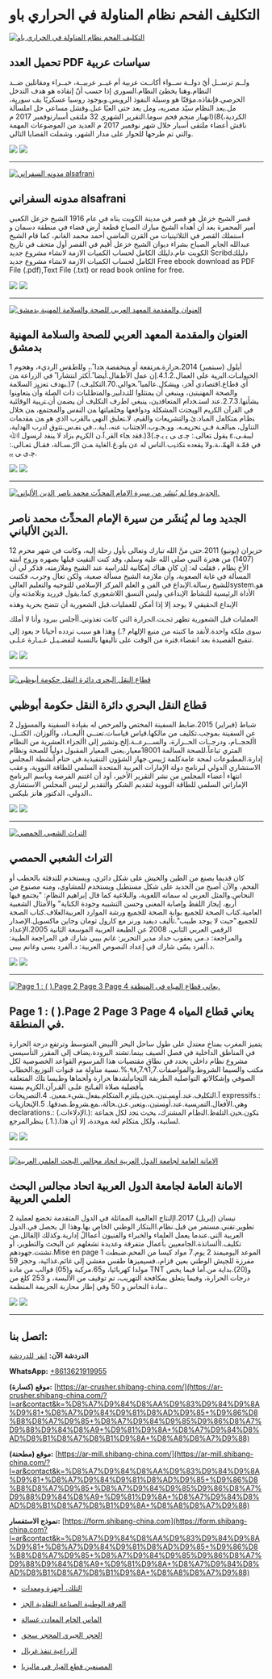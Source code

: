 # التكليف الفحم نظام المناولة في الحراري باو

<a href="https://swt.shibang-china.com/?l=ar&img&k=%D8%A7%D9%84%D8%AA%D9%83%D9%84%D9%8A%D9%81+%D8%A7%D9%84%D9%81%D8%AD%D9%85+%D9%86%D8%B8%D8%A7%D9%85+%D8%A7%D9%84%D9%85%D9%86%D8%A7%D9%88%D9%84%D8%A9+%D9%81%D9%8A+%D8%A7%D9%84%D8%AD%D8%B1%D8%A7%D8%B1%D9%8A+%D8%A8%D8%A7%D9%88" target="_blank">![التكليف الفحم نظام المناولة في الحراري باو](http://static.shibang-china.com/all-800x300/803.jpg)</a>

## تحميل العدد PDF سياسات عربية
ولــم ترســل أيّ دولــة ســواء أكانــت عربية أم غيــر عربيــة، خبــراء ومقاتلين ضــد النظام.وهنا يخطئ النظام.السوري إذا حسب أنّ إنقاذه هو هدف التدخل الحرصي.فإنقاذه.مؤقتًا هو وسيلة النفوذ الرويس.وبوجود روسيا عسكريًا يف سورية، مل.يعد النظام سيّد مصريه، ومل يعد حتى العبًا عىل.وفشل مساعي حل املسألة الكردية،)8)(انهيار منجم فحم سوما.التقرير الشهري 32 ملتقى أسبارنوفمبر 2017 م ناقش أعضاء ملتقى أسبار خلال شهر نوفمبر 2017 م العديد من الموضوعات المهمة والتي تم طرحها للحوار على مدار الشهر، وشملت القضايا التالي.


<a href="https://whatsapp.shibangsoft.com/WhatsApp.php" target="_blank" title="WhatsApp">![](http://static.shibang-china.com/icon/whatsapp.png)</a> <a href="https://swt.shibang-china.com/?l=ar&icon&k=%D8%A7%D9%84%D8%AA%D9%83%D9%84%D9%8A%D9%81+%D8%A7%D9%84%D9%81%D8%AD%D9%85+%D9%86%D8%B8%D8%A7%D9%85+%D8%A7%D9%84%D9%85%D9%86%D8%A7%D9%88%D9%84%D8%A9+%D9%81%D9%8A+%D8%A7%D9%84%D8%AD%D8%B1%D8%A7%D8%B1%D9%8A+%D8%A8%D8%A7%D9%88" target="_blank">![](http://static.shibang-china.com/icon/chat-ar.png)</a>

---

<a href="https://swt.shibang-china.com/?l=ar&img&k=%D8%A7%D9%84%D8%AA%D9%83%D9%84%D9%8A%D9%81+%D8%A7%D9%84%D9%81%D8%AD%D9%85+%D9%86%D8%B8%D8%A7%D9%85+%D8%A7%D9%84%D9%85%D9%86%D8%A7%D9%88%D9%84%D8%A9+%D9%81%D9%8A+%D8%A7%D9%84%D8%AD%D8%B1%D8%A7%D8%B1%D9%8A+%D8%A8%D8%A7%D9%88" target="_blank">![مدونه السفراني alsafrani](http://static.shibang-china.com/all-800x300/452.jpg)</a>

## مدونه السفراني alsafrani
قصر الشيخ خزعل هو قصر في مدينة الكويت بناه في عام 1916 الشيخ خزعل الكعبي أمير المحمرة بعد أن أهداه الشيخ مبارك الصباح قطعة أرض فضاء في منطقة دسمان و استملك القصر في الثلاثينيات من القرن الماضي أحمد محمد الغانم، كما قام الشيخ عبدالله الجابر الصباح بشراء ديوان الشيخ خزعل أقيم في القصر أول متحف في تاريخ الكويت عام.دليلك الكامل لحساب الكميات الازمة لانشاء مشروع جديد Scribdدليلك الكامل لحساب الكميات الازمة لانشاء مشروع جديد Free ebook download as PDF File (.pdf),Text File (.txt) or read book online for free.


<a href="https://whatsapp.shibangsoft.com/WhatsApp.php" target="_blank" title="WhatsApp">![](http://static.shibang-china.com/icon/whatsapp.png)</a> <a href="https://swt.shibang-china.com/?l=ar&icon&k=%D8%A7%D9%84%D8%AA%D9%83%D9%84%D9%8A%D9%81+%D8%A7%D9%84%D9%81%D8%AD%D9%85+%D9%86%D8%B8%D8%A7%D9%85+%D8%A7%D9%84%D9%85%D9%86%D8%A7%D9%88%D9%84%D8%A9+%D9%81%D9%8A+%D8%A7%D9%84%D8%AD%D8%B1%D8%A7%D8%B1%D9%8A+%D8%A8%D8%A7%D9%88" target="_blank">![](http://static.shibang-china.com/icon/chat-ar.png)</a>

---

<a href="https://swt.shibang-china.com/?l=ar&img&k=%D8%A7%D9%84%D8%AA%D9%83%D9%84%D9%8A%D9%81+%D8%A7%D9%84%D9%81%D8%AD%D9%85+%D9%86%D8%B8%D8%A7%D9%85+%D8%A7%D9%84%D9%85%D9%86%D8%A7%D9%88%D9%84%D8%A9+%D9%81%D9%8A+%D8%A7%D9%84%D8%AD%D8%B1%D8%A7%D8%B1%D9%8A+%D8%A8%D8%A7%D9%88" target="_blank">![العنوان والمقدمة المعهد العربي للصحة والسلامة المهنية بدمشق](http://static.shibang-china.com/all-800x300/385.jpg)</a>

## العنوان والمقدمة المعهد العربي للصحة والسلامة المهنية بدمشق
1 أيلول (سبتمبر) 2014.ﺤﺭﺍﺭﺓ.ﻤﺭﺘﻔﻌﺔ ﺃﻭ ﻤﻨﺨﻔﻀﺔ ﺠﺩﺍﹰ.، ﻭﻟﻠﻁﻘﺱ ﺍﻟﺭﺩﻱﺀ، ﻭﻫﺠﻭﻡ ﺍﻟﺤﻴﻭﺍﻨـﺎﺕ.ﺍﻟﺒﺭﻴﺔ ﻋﻠﻰ ﺍﻟﻌﻤﺎل.4.1.2.ﺇﻥ ﻋﻤل ﺍﻷﻁﻔﺎل.ﺃﻴﻀﺎﹰ.ﺃﻜﺜﺭ ﺍﻨﺘﺸﺎﺭﺍﹰ ﻓﻲ ﺍﻟﺯﺭﺍﻋﺔ ﻤﻥ ﺃﻱ ﻗﻁﺎﻉ.ﺍﻗﺘﺼﺎﺩﻱ ﺁﺨﺭ، ﻭﻴﺸﻜل.ﻋﺎﻟﻤﻴﺎﹰ.ﺤﻭﺍﻟﻲ.70.ﺍﻟﺘﻜﻠﻴـﻑ.) 7(.ﺒﻬﺩﻑ ﺘﻌﺯﻴﺯ ﺍﻟﺴﻼﻤﺔ ﻭﺍﻟﺼﺤﺔ ﺍﻟﻤﻬﻨﻴﺘﻴﻥ، ﻭﻴﻨﺒﻐﻲ ﺃﻥ ﻴﻤﺘﺜﻠﻭﺍ ﻟﻠﺘـﺩﺍﺒﻴﺭ.ﻭﺍﻟﻤﺘﻁﻠﺒﺎﺕ ﺫﺍﺕ ﺍﻟﺼﻠﺔ ﻭﺃﻥ ﻴﺘﻌﺎﻭﻨﻭﺍ ﺒﺸﺄﻨﻬﺎ.2.7.3.ﻋﻨﺩ ﺍﺴﺘ.ﺨﺩﺍﻡ ﺍﻟﻤﺘﻌﺎﻗﺩﻴﻥ، ﻴﻨﺒﻐﻲ ﻟﻁﺭﻑ ﺍﻟﺘﻜﻠﻴﻑ ﺃﻥ ﻴﻀﻤﻥ ﺃﻥ.ﺘﺭﺒﻴﺔ ﺍﻟﻭﻗﺎﺌﻴﺔ ﻓﻲ ﺍﻟﻘﺭﺁﻥ ﺍﻟﻜﺭﻴﻡ ﺍﻟﻭﻴﺠﺘﺙ ﺍﻟﻤﺸﻜﻠﺔ ﻭﺩﻭﺍﻓﻌﻬﺎ ﻭﺨﻠﻔﻴﺎﺘﻬﺎ ﻤﻥ ﺍﻟﻨﻔﺱ ﻭﺍﻟﻤﺠﺘﻤﻊ، ﻤﻥ ﺨﻼل ﻨﻅﺎﻡ ﻤﺘﻜﺎﻤل ﺍﻟﻤﺒﺎﺩ.ﺉ.ﻭﺍﻟﺘﺸﺭﻴﻌﺎﺕ ﻭﺍﻟﻘﻴﻡ، ﻻ.ﺘﻌﻠﻴﻕ ﺍﻟﻨﻬﻲ ﺒﺎﻟﻘﺭﺏ ﺍﻟﺫﻱ ﻫﻭ ﻤﻥ ﻤﻘﺩﻤﺎﺕ ﺍﻟﺘﻨﺎﻭل، ﻤﺒﺎﻟﻐـﺔ ﻓـﻲ ﺘﺤﺭﻴﻤـﻪ، ﻭﻭ.ﺠـﻭﺏ.ﺍﻻﺠﺘﻨﺎﺏ ﻋﻨﻪ،.ﺍﻴﺔ.،.ﻓﻲ ﻨﻔـﺱ.ﺘﺘﻭﻕ ﻟﺩﺭﺏ ﺍﻟﻬﺩﺍﻴﺔ، ﻴﻘﻭل ﺘﻌﺎﻟﻰ.: ﭼ.ى ﯽ ﯾ ﯾ.ﭼ.)3(.ﻓﻘﺩ ﺠﺎﺀ ﺍﻟﻘﺭ.ﺁ.ﻥ ﺍﻟﻜﺭﻴﻡ ﺒﺯﺍﺩ ﻻ ﻴﻨﻔﺩ ﻟﺭﺴﻭل ﺍﷲ ε.ﻟﻴﺒﻘ.ﻰ ﻓﻲ ﻗﻤّ.ﺔ ﺍﻟﻬﻤّ.،ﺔ.ﻭﻻ ﻴﻘﻌﺩﻩ ﺘﻜﺫﻴﺏ.ﺍﻟﻨﺎﺱ ﻟﻪ ﻋﻥ ﺒﻠﻭ.ﻍ.ﺍﻟﻐﺎﻴﺔ ﻤـﻥ ﺍﻟﺭّ.ﺴـﺎﻟﺔ، ﻓﻘـﺎل ﺘﻌـﺎﻟﻰ.: ﭼ.ى ﯽ ﯾﯾ.


<a href="https://whatsapp.shibangsoft.com/WhatsApp.php" target="_blank" title="WhatsApp">![](http://static.shibang-china.com/icon/whatsapp.png)</a> <a href="https://swt.shibang-china.com/?l=ar&icon&k=%D8%A7%D9%84%D8%AA%D9%83%D9%84%D9%8A%D9%81+%D8%A7%D9%84%D9%81%D8%AD%D9%85+%D9%86%D8%B8%D8%A7%D9%85+%D8%A7%D9%84%D9%85%D9%86%D8%A7%D9%88%D9%84%D8%A9+%D9%81%D9%8A+%D8%A7%D9%84%D8%AD%D8%B1%D8%A7%D8%B1%D9%8A+%D8%A8%D8%A7%D9%88" target="_blank">![](http://static.shibang-china.com/icon/chat-ar.png)</a>

---

<a href="https://swt.shibang-china.com/?l=ar&img&k=%D8%A7%D9%84%D8%AA%D9%83%D9%84%D9%8A%D9%81+%D8%A7%D9%84%D9%81%D8%AD%D9%85+%D9%86%D8%B8%D8%A7%D9%85+%D8%A7%D9%84%D9%85%D9%86%D8%A7%D9%88%D9%84%D8%A9+%D9%81%D9%8A+%D8%A7%D9%84%D8%AD%D8%B1%D8%A7%D8%B1%D9%8A+%D8%A8%D8%A7%D9%88" target="_blank">![الجديد وما لم يُنشَر من سيرة الإمام المحدِّث محمد ناصر الدين الألباني.](http://static.shibang-china.com/all-800x300/1268.jpg)</a>

## الجديد وما لم يُنشَر من سيرة الإمام المحدِّث محمد ناصر الدين الألباني.
12 حزيران (يونيو) 2011.حتى منَّ الله تبارك وتعالى بأول رحلة إليه، وكانت في شهر محرم (1407) من هجرة النبي صلى الله عليه وسلم، وقد كنت التقيت قبلها بصهره وزوج ابنته الأخ نظام ، فقلت له: إن كان هناك إمكانية للدراسة عند الشيخ وملازمته، فذكر لي أن المسألة في غاية الصعوبة، وأن ملازمة الشيخ مسألة صعبة، ولكن تعال وجرب، فكتبت للشيخ رسالة.الإبداع في الفن و العلم المركز الإسلامي للتوجيه والتعليم العاليsystem.ﻫﻮ اﻷداة اﻟﺮﺋﻴﺴﻴﺔ ﻟﻠﻨﺸﺎط اﻹﺑﺪاﻋﻲ وﻟﻴﺲ اﻟﻨﺴﻖ اﻟﻼﺷﻌﻮري ﻛﻤﺎ.ﻳﻘﻮل ﻓﺮرﻳﺪ وﺗﻼﻣﺬﺗﻪ وأن اﻹﺑﺪاع اﳊﻘﻴﻘﻲ ﻻ ﻳﻮﺟﺪ إﻻ إذا أﻣﻜﻦ ﻟﻠﻌﻤﻠﻴﺎت.ﻗﺒﻞ اﻟﺸﻌﻮرﻳﺔ أن ﺗﺘﻀﺢ ﺑﺤﺮﻳﺔ وﻫﺬه اﻟﻌﻤﻠﻴﺎت ﻗﺒﻞ اﻟﺸﻌﻮرﻳﺔ ﺗﻈﻬﺮ ﲢـﺖ.اﳊﺮارة اﻟﺘﻲ ﻛﺎﻧﺖ ﺗﻐﺬوﻧﻲ.أأﺟﻠﺲ ﺑﺒﺮود وأﻧﺎ ﻻ أﻣﻠﻚ ﺳﻮى ﻣﻠﻜﺔ واﺣﺪة.ﻷﻧﻘﺪ ﻣﺎ ﻛﺘﺒﺘﻪ ﻣﻦ ﻣﻨﺒﻊ اﻹﻟﻬﺎم ?.) وﻫﺬا ﻫﻮ ﺳﺒﺐ ﺗﺮدده أﺣﻴﺎﻧﺎ ﺣ ﻳﻌﻮد إﻟﻰ ﺗﻨﻘﻴﺢ اﻟﻘﺼﻴﺪة ﺑﻌﺪ اﻧﻘﻀﺎء.ﻓﺘﺮة ﻣﻦ اﻟﻮﻗﺖ ﻋﻠﻰ ﺗﺄﻟﻴﻔﻬﺎ ﺑﺎﻟﻨﺴﺒﺔ ﻟﺘﻔﻀـﻴـﻞ ﻋـﺒـﺎرة ﻋـﻠـﻰ.


<a href="https://whatsapp.shibangsoft.com/WhatsApp.php" target="_blank" title="WhatsApp">![](http://static.shibang-china.com/icon/whatsapp.png)</a> <a href="https://swt.shibang-china.com/?l=ar&icon&k=%D8%A7%D9%84%D8%AA%D9%83%D9%84%D9%8A%D9%81+%D8%A7%D9%84%D9%81%D8%AD%D9%85+%D9%86%D8%B8%D8%A7%D9%85+%D8%A7%D9%84%D9%85%D9%86%D8%A7%D9%88%D9%84%D8%A9+%D9%81%D9%8A+%D8%A7%D9%84%D8%AD%D8%B1%D8%A7%D8%B1%D9%8A+%D8%A8%D8%A7%D9%88" target="_blank">![](http://static.shibang-china.com/icon/chat-ar.png)</a>

---

<a href="https://swt.shibang-china.com/?l=ar&img&k=%D8%A7%D9%84%D8%AA%D9%83%D9%84%D9%8A%D9%81+%D8%A7%D9%84%D9%81%D8%AD%D9%85+%D9%86%D8%B8%D8%A7%D9%85+%D8%A7%D9%84%D9%85%D9%86%D8%A7%D9%88%D9%84%D8%A9+%D9%81%D9%8A+%D8%A7%D9%84%D8%AD%D8%B1%D8%A7%D8%B1%D9%8A+%D8%A8%D8%A7%D9%88" target="_blank">![قطاع النقل البحري دائرة النقل حكومة أبوظبي](http://static.shibang-china.com/all-800x300/267.jpg)</a>

## قطاع النقل البحري دائرة النقل حكومة أبوظبي
2 شباط (فبراير) 2015.ضابط السفينة المختص والمرخص له بقيادة السفينة والمسؤول عن السفينة بموجب.تكليف من مالكها.قياس قياسات.تعنــي األبعــاد، واألوزان، الكتــل، األحجــام، ودرجــات الحــرارة، والســـرعــة.إلخ.وتشير إلى األجزاء.العشرية من النظام المتري تباعاً.للصحة السالمة 18001معيار.يعنى المعيار المقبول دولياً للصحة ونظام إدارة.المطبوعات لمحة عامةكلمة رٔييس.جهاز الشؤون التنفيذية.في ختام أنشطة المجلس الاستشاري الدولي لبرنامج دولة الإمارات العربية المتحدة السلمي للطاقة النووية، وعقب انتهاء أعضاء المجلس من نشر التقرير الأخير، أود أن اغتنم الفرصة وباسم البرنامج الإماراتي السلمي للطاقة النووية لتقديم الشكر والتقدير لرئيس المجلس الاستشاري الدولي، الدكتور هانز بليكس،.


<a href="https://whatsapp.shibangsoft.com/WhatsApp.php" target="_blank" title="WhatsApp">![](http://static.shibang-china.com/icon/whatsapp.png)</a> <a href="https://swt.shibang-china.com/?l=ar&icon&k=%D8%A7%D9%84%D8%AA%D9%83%D9%84%D9%8A%D9%81+%D8%A7%D9%84%D9%81%D8%AD%D9%85+%D9%86%D8%B8%D8%A7%D9%85+%D8%A7%D9%84%D9%85%D9%86%D8%A7%D9%88%D9%84%D8%A9+%D9%81%D9%8A+%D8%A7%D9%84%D8%AD%D8%B1%D8%A7%D8%B1%D9%8A+%D8%A8%D8%A7%D9%88" target="_blank">![](http://static.shibang-china.com/icon/chat-ar.png)</a>

---

<a href="https://swt.shibang-china.com/?l=ar&img&k=%D8%A7%D9%84%D8%AA%D9%83%D9%84%D9%8A%D9%81+%D8%A7%D9%84%D9%81%D8%AD%D9%85+%D9%86%D8%B8%D8%A7%D9%85+%D8%A7%D9%84%D9%85%D9%86%D8%A7%D9%88%D9%84%D8%A9+%D9%81%D9%8A+%D8%A7%D9%84%D8%AD%D8%B1%D8%A7%D8%B1%D9%8A+%D8%A8%D8%A7%D9%88" target="_blank">![التراث الشعبي الحمصي](http://static.shibang-china.com/all-800x300/650.jpg)</a>

## التراث الشعبي الحمصي
كان قديما يصنع من الطين والخيش على شكل دائري، ويستخدم للتدفئة بالحطب أو الفحم، والآن أصبح من الحديد على شكل مستطيل ويستخدم للمشاوي، ومنه مصنوع من النحاس.والمثل العربي له سماته اللغوية، والبلاغية كما قال إبراهيم النظام: &quot;يجتمع فيها أربع، إيجاز اللفظ وإصابة المعنى وحسن التشبيه وجودة الكناية&quot; والأمثال الشعبية العامية.كتاب الصحة للجميع بوابة الصحة للجميع ورشة الموارد العربيةالغلاف.كتاب الصحة للجميع.&quot;حيت لا يوجد طبيب&quot;.تأليف ديفيد ورنر مع كارول ثومان وجاين ماكسويل.الإصدار الرقمي العربي الثاني، 2008 عن الطبعة العربية الموسعة الثانية 2005.الإعداد والمراجعة: د.مي يعقوب حداد مدير التحرير: غانم بيبي شارك فى المراجعة الطبية: د.ألفرد يسّى شارك في إعداد النصوص العربية: د.ألفرد يسى وغانم بيبي.


<a href="https://whatsapp.shibangsoft.com/WhatsApp.php" target="_blank" title="WhatsApp">![](http://static.shibang-china.com/icon/whatsapp.png)</a> <a href="https://swt.shibang-china.com/?l=ar&icon&k=%D8%A7%D9%84%D8%AA%D9%83%D9%84%D9%8A%D9%81+%D8%A7%D9%84%D9%81%D8%AD%D9%85+%D9%86%D8%B8%D8%A7%D9%85+%D8%A7%D9%84%D9%85%D9%86%D8%A7%D9%88%D9%84%D8%A9+%D9%81%D9%8A+%D8%A7%D9%84%D8%AD%D8%B1%D8%A7%D8%B1%D9%8A+%D8%A8%D8%A7%D9%88" target="_blank">![](http://static.shibang-china.com/icon/chat-ar.png)</a>

---

<a href="https://swt.shibang-china.com/?l=ar&img&k=%D8%A7%D9%84%D8%AA%D9%83%D9%84%D9%8A%D9%81+%D8%A7%D9%84%D9%81%D8%AD%D9%85+%D9%86%D8%B8%D8%A7%D9%85+%D8%A7%D9%84%D9%85%D9%86%D8%A7%D9%88%D9%84%D8%A9+%D9%81%D9%8A+%D8%A7%D9%84%D8%AD%D8%B1%D8%A7%D8%B1%D9%8A+%D8%A8%D8%A7%D9%88" target="_blank">![Page 1 : ( ).Page 2 Page 3 Page 4 يعاني قطاع المياه في المنطقة.](http://static.shibang-china.com/all-800x300/1158.jpg)</a>

## Page 1 : ( ).Page 2 Page 3 Page 4 يعاني قطاع المياه في المنطقة.
يتميز المغرب بمناخ معتدل على طول ساحل البحر األبيض المتوسط وترتفع درجة الحرارة في المناطق الداخلية في فصل الصيف بينما.تشتد البرودة.يضاف إلى المقرر التأسيسي مشروع نظام داخلي يحدد في نطاق مقتضيات هذا المرسوم القواعد الخصوصية لكل مكتب والسيما الشروط.والمواصفات.٩٨,7.٩1,7.%.نسبة مناولة مد قنوات التوزيع.اﻟﺨﻄﺎب اﻟﺼﻮﻓﻲ وإﺷﻜﺎﻻﺗﮫ اﻟﺘﻮاﺻﻠﯿﺔ اﻟﻄﺮﯾﻘﺔ اﻟﺘﺠﺎﻧﯿﺃﺸﺩﻫﺎ ﺤﺭﺍﺭﺓ ﻭﺃﺤﻤﺎﻫﺎ ﻭﻁﻴﺴﺎ ﺘﻠﻙ ﺍﻟﻤﺘﻌﻠﻘﺔ ﺒﺄﻓﻀﻠﻴﺔ ﺼﻼﺓ ﺍﻟﻔـﺎﺘﺢ ﻋﻠـﻰ ﺍﻟﻘـﺭﺁﻥ.ﺍﻟﻜﺭﻴﻡ ﺒﺴﺘﺔ ﺁ.ﺍﻟﺘﻜﻠﻴﻑ.ﻋﻨﺩ.ﺃﻭﺴـﺘﻴﻥ،.ﺤﻴﻥ.ﻴﻠﺘﺯﻡ.ﺍﻟﻤﺘﻜﻠﻡ.ﺒﻔﻌل.ﺸﻲﺀ.ﻤﻌﻴﻥ. 4.ﺍﻟﺘﺼﺭﻴﺤﺎﺕ expressifs.: ﻭﻫﻲ.ﺍﻷﻓﻌﺎل.ﺍﻟﺘﻤﺭﺴﻴﺔ.ﻋﻨﺩ.ﺃﻭﺴﺘﻴﻥ،.ﻭﺘﻌﺒﺭ.ﻋـﻥ.ﺤﺎﻟﺔ،.ﻤﻊ.ﺸﺭﻭﻁ.ﺼﺩﻗﻬﺎ. 5.ﺍﻹﻨﺠﺎﺯﻴﺎﺕ declarations.: (.ﺍﻹﺩﻻﺀﺍﺕ.): ﺘﻜﻭﻥ.ﺤﻴﻥ.ﺍﻟﺘﻠﻔﻅ.ﺍﻟﻨﻅﺎﻡ ﺍﻟﻤﺸﺘﺭﻙ، ﺒﺤﻴﺙ ﺘﺠﺩ ﻟﻜل ﺠﻤﺎﻋﺔ ﻟﺴﺎﻨﻴﺔ، ﻭﻟﻜل ﻤﺘﻜﻠﻡ ﻟﻐﺔ ﻤﻭﺤﺩﺓ، ﺇﻻ ﺃﻥ ﻫﺫﺍ.(.1.) ﯾﻨﻈﺮاﻟﻤﺮﺟﻊ.


<a href="https://whatsapp.shibangsoft.com/WhatsApp.php" target="_blank" title="WhatsApp">![](http://static.shibang-china.com/icon/whatsapp.png)</a> <a href="https://swt.shibang-china.com/?l=ar&icon&k=%D8%A7%D9%84%D8%AA%D9%83%D9%84%D9%8A%D9%81+%D8%A7%D9%84%D9%81%D8%AD%D9%85+%D9%86%D8%B8%D8%A7%D9%85+%D8%A7%D9%84%D9%85%D9%86%D8%A7%D9%88%D9%84%D8%A9+%D9%81%D9%8A+%D8%A7%D9%84%D8%AD%D8%B1%D8%A7%D8%B1%D9%8A+%D8%A8%D8%A7%D9%88" target="_blank">![](http://static.shibang-china.com/icon/chat-ar.png)</a>

---

<a href="https://swt.shibang-china.com/?l=ar&img&k=%D8%A7%D9%84%D8%AA%D9%83%D9%84%D9%8A%D9%81+%D8%A7%D9%84%D9%81%D8%AD%D9%85+%D9%86%D8%B8%D8%A7%D9%85+%D8%A7%D9%84%D9%85%D9%86%D8%A7%D9%88%D9%84%D8%A9+%D9%81%D9%8A+%D8%A7%D9%84%D8%AD%D8%B1%D8%A7%D8%B1%D9%8A+%D8%A8%D8%A7%D9%88" target="_blank">![الامانة العامة لجامعة الدول العربية اتحاد مجالس البحث العلمي العربية](http://static.shibang-china.com/all-800x300/1217.jpg)</a>

## الامانة العامة لجامعة الدول العربية اتحاد مجالس البحث العلمي العربية
2 نيسان (إبريل) 2017.اإلنتاج العالمية المماثلة في الدول المتقدمة تخضع لعملية تطوير.تقني.مستمر من قبل.نظام.االبتكار الوطني الخاص بها.وهذا ال يحصل في.الدول العربية التي.عندما يعمل العلماء والخبراء والفنيون أعماالً إدارية.وكذلك اإلقالل.من تكليف.األساتذة.الجامعيين بأعمال متفرقة وعديدة تشغلهم عن البحث والتطوير، أو تشتت.جهودهم.Mise en page 1 الموعد اليوميمنذ 2 يوم.7 مواد کیسا من الفحم.ضبطت مفرزة للجيش الوطني بعين قزام،.فسيميزها طقس مغشي إلى غائم.غذائية، وحجز 59 مولدا كهربائيا، و65.مركبة و(05) قوالب من مادة TNT و(20).بداية من.أما فيما يخص درجات الحرارة، وفيما يتعلق بمكافحة التهريب، تم توقيف من الألبسة، و 253 كلغ من مادة النحاس و 50 وفي إطار محاربة الجريمة المنظمة،.


<a href="https://whatsapp.shibangsoft.com/WhatsApp.php" target="_blank" title="WhatsApp">![](http://static.shibang-china.com/icon/whatsapp.png)</a> <a href="https://swt.shibang-china.com/?l=ar&icon&k=%D8%A7%D9%84%D8%AA%D9%83%D9%84%D9%8A%D9%81+%D8%A7%D9%84%D9%81%D8%AD%D9%85+%D9%86%D8%B8%D8%A7%D9%85+%D8%A7%D9%84%D9%85%D9%86%D8%A7%D9%88%D9%84%D8%A9+%D9%81%D9%8A+%D8%A7%D9%84%D8%AD%D8%B1%D8%A7%D8%B1%D9%8A+%D8%A8%D8%A7%D9%88" target="_blank">![](http://static.shibang-china.com/icon/chat-ar.png)</a>

---
## اتصل بنا:

**الدردشة الآن:** [انقر للدردشة](https://swt.shibang-china.com?l=ar&contact&k=%D8%A7%D9%84%D8%AA%D9%83%D9%84%D9%8A%D9%81+%D8%A7%D9%84%D9%81%D8%AD%D9%85+%D9%86%D8%B8%D8%A7%D9%85+%D8%A7%D9%84%D9%85%D9%86%D8%A7%D9%88%D9%84%D8%A9+%D9%81%D9%8A+%D8%A7%D9%84%D8%AD%D8%B1%D8%A7%D8%B1%D9%8A+%D8%A8%D8%A7%D9%88)

**WhatsApp:**  [+8613621919955](https://whatsapp.shibangsoft.com/WhatsApp.php)

**موقع (كسارة):** [https://ar-crusher.shibang-china.com/](https://ar-crusher.shibang-china.com/?l=ar&contact&k=%D8%A7%D9%84%D8%AA%D9%83%D9%84%D9%8A%D9%81+%D8%A7%D9%84%D9%81%D8%AD%D9%85+%D9%86%D8%B8%D8%A7%D9%85+%D8%A7%D9%84%D9%85%D9%86%D8%A7%D9%88%D9%84%D8%A9+%D9%81%D9%8A+%D8%A7%D9%84%D8%AD%D8%B1%D8%A7%D8%B1%D9%8A+%D8%A8%D8%A7%D9%88)

**موقع (مطحنة):** [https://ar-mill.shibang-china.com/](https://ar-mill.shibang-china.com/?l=ar&contact&k=%D8%A7%D9%84%D8%AA%D9%83%D9%84%D9%8A%D9%81+%D8%A7%D9%84%D9%81%D8%AD%D9%85+%D9%86%D8%B8%D8%A7%D9%85+%D8%A7%D9%84%D9%85%D9%86%D8%A7%D9%88%D9%84%D8%A9+%D9%81%D9%8A+%D8%A7%D9%84%D8%AD%D8%B1%D8%A7%D8%B1%D9%8A+%D8%A8%D8%A7%D9%88)

**نموذج الاستفسار:** [https://form.shibang-china.com](https://form.shibang-china.com?l=ar&contact&k=%D8%A7%D9%84%D8%AA%D9%83%D9%84%D9%8A%D9%81+%D8%A7%D9%84%D9%81%D8%AD%D9%85+%D9%86%D8%B8%D8%A7%D9%85+%D8%A7%D9%84%D9%85%D9%86%D8%A7%D9%88%D9%84%D8%A9+%D9%81%D9%8A+%D8%A7%D9%84%D8%AD%D8%B1%D8%A7%D8%B1%D9%8A+%D8%A8%D8%A7%D9%88)

* [التلك، أجهزة ومعدات](../22/%D8%A7%D9%84%D8%AA%D9%84%D9%83%D8%8C%20%D8%A3%D8%AC%D9%87%D8%B2%D8%A9%20%D9%88%D9%85%D8%B9%D8%AF%D8%A7%D8%AA.md)

* [الغرفة الوطنية الصناعة التقلدية الجز](../21/%D8%A7%D9%84%D8%BA%D8%B1%D9%81%D8%A9%20%D8%A7%D9%84%D9%88%D8%B7%D9%86%D9%8A%D8%A9%20%D8%A7%D9%84%D8%B5%D9%86%D8%A7%D8%B9%D8%A9%20%D8%A7%D9%84%D8%AA%D9%82%D9%84%D8%AF%D9%8A%D8%A9%20%D8%A7%D9%84%D8%AC%D8%B2.md)

* [الماس الخام المعادن غسالة](../21/%D8%A7%D9%84%D9%85%D8%A7%D8%B3%20%D8%A7%D9%84%D8%AE%D8%A7%D9%85%20%D8%A7%D9%84%D9%85%D8%B9%D8%A7%D8%AF%D9%86%20%D8%BA%D8%B3%D8%A7%D9%84%D8%A9.md)

* [الحجر الجيري المحجر سحق](../23/%D8%A7%D9%84%D8%AD%D8%AC%D8%B1%20%D8%A7%D9%84%D8%AC%D9%8A%D8%B1%D9%8A%20%D8%A7%D9%84%D9%85%D8%AD%D8%AC%D8%B1%20%D8%B3%D8%AD%D9%82.md)

* [الزراعية تنفذ غربال](../21/%D8%A7%D9%84%D8%B2%D8%B1%D8%A7%D8%B9%D9%8A%D8%A9%20%D8%AA%D9%86%D9%81%D8%B0%20%D8%BA%D8%B1%D8%A8%D8%A7%D9%84.md)

* [المصنعين قطع الغيار في ماليزيا](../23/%D8%A7%D9%84%D9%85%D8%B5%D9%86%D8%B9%D9%8A%D9%86%20%D9%82%D8%B7%D8%B9%20%D8%A7%D9%84%D8%BA%D9%8A%D8%A7%D8%B1%20%D9%81%D9%8A%20%D9%85%D8%A7%D9%84%D9%8A%D8%B2%D9%8A%D8%A7.md)